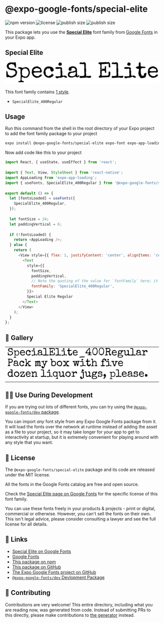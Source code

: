 # @expo-google-fonts/special-elite

![npm version](https://flat.badgen.net/npm/v/@expo-google-fonts/special-elite)
![license](https://flat.badgen.net/github/license/expo/google-fonts)
![publish size](https://flat.badgen.net/packagephobia/install/@expo-google-fonts/special-elite)
![publish size](https://flat.badgen.net/packagephobia/publish/@expo-google-fonts/special-elite)

This package lets you use the [**Special Elite**](https://fonts.google.com/specimen/Special+Elite) font family from [Google Fonts](https://fonts.google.com/) in your Expo app.

## Special Elite

![Special Elite](./font-family.png)

This font family contains [1 style](#-gallery).

- `SpecialElite_400Regular`

## Usage

Run this command from the shell in the root directory of your Expo project to add the font family package to your project
```sh
expo install @expo-google-fonts/special-elite expo-font expo-app-loading
```

Now add code like this to your project
```js
import React, { useState, useEffect } from 'react';

import { Text, View, StyleSheet } from 'react-native';
import AppLoading from 'expo-app-loading';
import { useFonts, SpecialElite_400Regular } from '@expo-google-fonts/special-elite';

export default () => {
  let [fontsLoaded] = useFonts({
    SpecialElite_400Regular,
  });

  let fontSize = 24;
  let paddingVertical = 6;

  if (!fontsLoaded) {
    return <AppLoading />;
  } else {
    return (
      <View style={{ flex: 1, justifyContent: 'center', alignItems: 'center' }}>
        <Text
          style={{
            fontSize,
            paddingVertical,
            // Note the quoting of the value for `fontFamily` here; it expects a string!
            fontFamily: 'SpecialElite_400Regular',
          }}>
          Special Elite Regular
        </Text>
      </View>
    );
  }
};

```

## 🔡 Gallery


||||
|-|-|-|
|![SpecialElite_400Regular](./SpecialElite_400Regular.ttf.png)||||


## 👩‍💻 Use During Development

If you are trying out lots of different fonts, you can try using the [`@expo-google-fonts/dev` package](https://github.com/expo/google-fonts/tree/master/font-packages/dev#readme).

You can import *any* font style from any Expo Google Fonts package from it. It will load the fonts
over the network at runtime instead of adding the asset as a file to your project, so it may take longer
for your app to get to interactivity at startup, but it is extremely convenient
for playing around with any style that you want.

## 📖 License

The `@expo-google-fonts/special-elite` package and its code are released under the MIT license.

All the fonts in the Google Fonts catalog are free and open source.

Check the [Special Elite page on Google Fonts](https://fonts.google.com/specimen/Special+Elite) for the specific license of this font family.

You can use these fonts freely in your products & projects - print or digital, commercial or otherwise. However, you can't sell the fonts on their own. This isn't legal advice, please consider consulting a lawyer and see the full license for all details.

## 🔗 Links

- [Special Elite on Google Fonts](https://fonts.google.com/specimen/Special+Elite)
- [Google Fonts](https://fonts.google.com/)
- [This package on npm](https://www.npmjs.com/package/@expo-google-fonts/special-elite)
- [This package on GitHub](https://github.com/expo/google-fonts/tree/master/font-packages/special-elite)
- [The Expo Google Fonts project on GitHub](https://github.com/expo/google-fonts)
- [`@expo-google-fonts/dev` Devlopment Package](https://github.com/expo/google-fonts/tree/master/font-packages/dev)

## 🤝 Contributing

Contributions are very welcome! This entire directory, including what you are reading now, was generated from code. Instead of submitting PRs to this directly, please make contributions to [the generator](https://github.com/expo/google-fonts/tree/master/packages/generator) instead.
